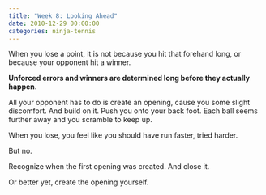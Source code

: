 ```yaml
---
title: "Week 8: Looking Ahead"
date: 2010-12-29 00:00:00
categories: ninja-tennis
---
```


When you lose a point, it is not because you hit that forehand long, or because your opponent hit a winner.

**Unforced errors and winners are determined long before they actually happen.**

All your opponent has to do is create an opening, cause you some slight discomfort. And build on it. Push you onto your back foot. Each ball seems further away and you scramble to keep up.

When you lose, you feel like you should have run faster, tried harder.

But no.

Recognize when the first opening was created. And close it.

Or better yet, create the opening yourself.
